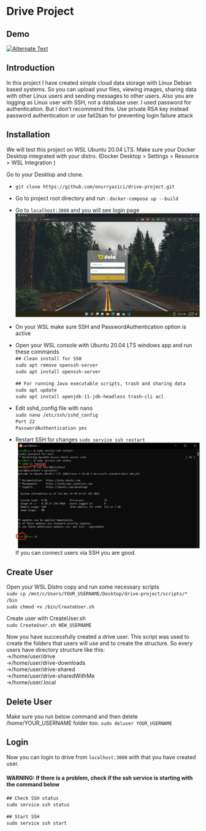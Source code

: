 # Drive Project

## Demo

[![Alternate Text]({image-url})]({https://github.com/onurryazici/drive-project/blob/main/screenshots/src3.mkv} "Link Title")

## Introduction
In this project I have created simple cloud data storage with Linux Debian based systems. So you can upload your files, viewing images, sharing data with other Linux users and sending messages to other users. Also you are logging as Linux user with SSH, not a database user. I used password for authentication. But I don't recommend this. Use private RSA key instead password authentication or use fail2ban for preventing login failure attack

## Installation
We will test this project on WSL Ubuntu 20.04 LTS. Make sure your Docker Desktop integrated with your distro. (Docker Desktop > Settings > Resource > WSL Integration )

 Go to your Desktop and clone.
- `git clone https://github.com/onurryazici/drive-project.git`

- Go to project root directory and run : `docker-compose up --build`

- Go to `localhost:3000` and you will see login page
![enter image description here](https://github.com/onurryazici/drive-project/blob/main/screenshots/src1.png)

- On your WSL make sure SSH and PasswordAuthentication option is active
- Open your WSL console with Ubuntu 20.04 LTS windows app and run these commands </br>
  `## Clean install for SSH`</br>
  `sudo apt remove openssh-server`</br>
  `sudo apt install openssh-server`</br>


  `## For running Java executable scripts, trash and sharing data` </br>
  `sudo apt update`</br>
  `sudo apt install openjdk-11-jdk-headless trash-cli acl`</br>
  
- Edit sshd_config file with nano </br>
`sudo nano /etc/ssh/sshd_config`</br>
`Port 22` </br>
`PasswordAuthentication yes`</br>
- Restart SSH for changes
 `sudo service ssh restart`
![enter image description here](https://github.com/onurryazici/drive-project/blob/main/screenshots/src2.png)
If you can connect users via SSH you are good.

## Create User

Open your WSL Distro copy and run some necessary scripts</br>
`sudo cp /mnt/c/Users/YOUR_USERNAME/Desktop/drive-project/scripts/* /bin`</br>
`sudo chmod +x /bin/CreateUser.sh`</br>

Create user with CreateUser.sh</br>
`sudo CreateUser.sh NEW_USERNAME`

Now you have successfully created a drive user. This script was used to create the folders that users will use and to create the structure.
So every users have directory structure like this: </br>
->/home/user/drive </br>
->/home/user/drive-downloads </br>
->/home/user/drive-shared </br>
->/home/user/drive-sharedWithMe </br>
->/home/user/.local </br>

## Delete User
Make sure you run below command and then delete /home/YOUR_USERNAME folder too.
`sudo deluser YOUR_USERNAME`

## Login
Now you can login to drive from `localhost:3000`  with that you have created user.
#### WARNING: If there is a problem, check if the ssh service is starting with the command below</br>
`## Check SSH status` </br>
`sudo service ssh status`</br>

`## Start SSH` </br>
`sudo service ssh start`</br>
